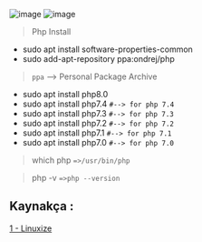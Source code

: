 ![image](https://img.shields.io/badge/PHP-777BB4?style=for-the-badge&logo=php&logoColor=white)
![image](https://img.shields.io/badge/Ubuntu-E95420?style=for-the-badge&logo=ubuntu&logoColor=white)

> Php Install 
- sudo apt install software-properties-common
- sudo add-apt-repository ppa:ondrej/php

> `ppa` --> Personal Package Archive

- sudo apt install php8.0
- sudo apt install php7.4  `#--> for php 7.4`
- sudo apt install php7.3  `#--> for php 7.3`
- sudo apt install php7.2  `#--> for php 7.2`
- sudo apt install php7.1  `#--> for php 7.1`
- sudo apt install php7.0  `#--> for php 7.0`



> which php `=>/usr/bin/php`

> php -v `=>php --version`


## Kaynakça :
[1 - Linuxize](https://linuxize.com/post/how-to-install-php-on-ubuntu-20-04/)